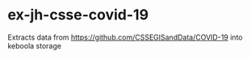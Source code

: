 # ex-jh-csse-covid-19
Extracts data from https://github.com/CSSEGISandData/COVID-19 into keboola storage
